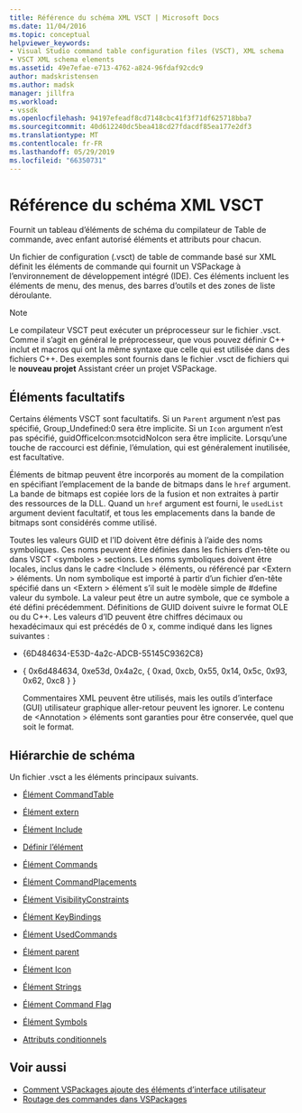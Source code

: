 ```yaml
---
title: Référence du schéma XML VSCT | Microsoft Docs
ms.date: 11/04/2016
ms.topic: conceptual
helpviewer_keywords:
- Visual Studio command table configuration files (VSCT), XML schema
- VSCT XML schema elements
ms.assetid: 49e7efae-e713-4762-a824-96fdaf92cdc9
author: madskristensen
ms.author: madsk
manager: jillfra
ms.workload:
- vssdk
ms.openlocfilehash: 94197efeadf8cd7148cbc41f3f71df625718bba7
ms.sourcegitcommit: 40d612240dc5bea418cd27fdacdf85ea177e2df3
ms.translationtype: MT
ms.contentlocale: fr-FR
ms.lasthandoff: 05/29/2019
ms.locfileid: "66350731"
---
```

# <a name="vsct-xml-schema-reference"></a>Référence du schéma XML VSCT
Fournit un tableau d’éléments de schéma du compilateur de Table de commande, avec enfant autorisé éléments et attributs pour chacun.

 Un fichier de configuration (.vsct) de table de commande basé sur XML définit les éléments de commande qui fournit un VSPackage à l’environnement de développement intégré (IDE). Ces éléments incluent les éléments de menu, des menus, des barres d’outils et des zones de liste déroulante.

> [!NOTE]
> Le compilateur VSCT peut exécuter un préprocesseur sur le fichier .vsct. Comme il s’agit en général le préprocesseur, que vous pouvez définir C++ inclut et macros qui ont la même syntaxe que celle qui est utilisée dans des fichiers C++. Des exemples sont fournis dans le fichier .vsct de fichiers qui le **nouveau projet** Assistant créer un projet VSPackage.

## <a name="optional-elements"></a>Éléments facultatifs
 Certains éléments VSCT sont facultatifs. Si un `Parent` argument n’est pas spécifié, Group_Undefined:0 sera être implicite. Si un `Icon` argument n’est pas spécifié, guidOfficeIcon:msotcidNoIcon sera être implicite. Lorsqu’une touche de raccourci est définie, l’émulation, qui est généralement inutilisée, est facultative.

 Éléments de bitmap peuvent être incorporés au moment de la compilation en spécifiant l’emplacement de la bande de bitmaps dans le `href` argument. La bande de bitmaps est copiée lors de la fusion et non extraites à partir des ressources de la DLL. Quand un `href` argument est fourni, le `usedList` argument devient facultatif, et tous les emplacements dans la bande de bitmaps sont considérés comme utilisé.

 Toutes les valeurs GUID et l’ID doivent être définis à l’aide des noms symboliques. Ces noms peuvent être définies dans les fichiers d’en-tête ou dans VSCT \<symboles > sections. Les noms symboliques doivent être locales, inclus dans le cadre \<Include > éléments, ou référencé par \<Extern > éléments. Un nom symbolique est importé à partir d’un fichier d’en-tête spécifié dans un \<Extern > élément s’il suit le modèle simple de #define valeur du symbole. La valeur peut être un autre symbole, que ce symbole a été défini précédemment. Définitions de GUID doivent suivre le format OLE ou du C++. Les valeurs d’ID peuvent être chiffres décimaux ou hexadécimaux qui est précédés de 0 x, comme indiqué dans les lignes suivantes :

- {6D484634-E53D-4a2c-ADCB-55145C9362C8}

- { 0x6d484634, 0xe53d, 0x4a2c, { 0xad, 0xcb, 0x55, 0x14, 0x5c, 0x93, 0x62, 0xc8 } }

  Commentaires XML peuvent être utilisés, mais les outils d’interface (GUI) utilisateur graphique aller-retour peuvent les ignorer. Le contenu de \<Annotation > éléments sont garanties pour être conservée, quel que soit le format.

## <a name="schema-hierarchy"></a>Hiérarchie de schéma
 Un fichier .vsct a les éléments principaux suivants.

- [Élément CommandTable](../extensibility/commandtable-element.md)

- [Élément extern](../extensibility/extern-element.md)

- [Élément Include](../extensibility/include-element.md)

- [Définir l’élément](../extensibility/define-element.md)

- [Élément Commands](../extensibility/commands-element.md)

- [Élément CommandPlacements](../extensibility/commandplacements-element.md)

- [Élément VisibilityConstraints](../extensibility/visibilityconstraints-element.md)

- [Élément KeyBindings](../extensibility/keybindings-element.md)

- [Élément UsedCommands](../extensibility/usedcommands-element.md)

- [Élément parent](../extensibility/parent-element.md)

- [Élément Icon](../extensibility/icon-element.md)

- [Élément Strings](../extensibility/strings-element.md)

- [Élément Command Flag](../extensibility/command-flag-element.md)

- [Élément Symbols](../extensibility/symbols-element.md)

- [Attributs conditionnels](../extensibility/vsct-xml-schema-conditional-attributes.md)

## <a name="see-also"></a>Voir aussi
- [Comment VSPackages ajoute des éléments d’interface utilisateur](../extensibility/internals/how-vspackages-add-user-interface-elements.md)
- [Routage des commandes dans VSPackages](../extensibility/internals/command-routing-in-vspackages.md)